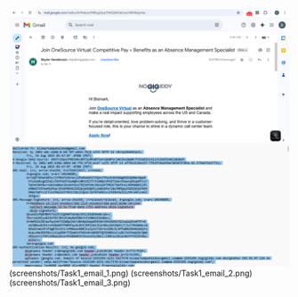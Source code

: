 


![Email Header Analysis](screenshots/Task1_email_1.png)
![SPF/DMARC Pass](screenshots/Task1_email_2.png)
(screenshots/Task1_email_1.png)
(screenshots/Task1_email_2.png)
(screenshots/Task1_email_3.png)

